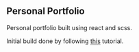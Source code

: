 ## Personal Portfolio ## 

Personal portfolio built using react and scss.

Initial build done by following [this](https://www.youtube.com/watch?v=7WwtzsSHdpI) tutorial.



